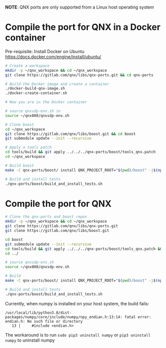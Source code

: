 **NOTE**: QNX ports are only supported from a Linux host operating system

# Compile the port for QNX in a Docker container

Pre-requisite: Install Docker on Ubuntu https://docs.docker.com/engine/install/ubuntu/
```bash
# Create a workspace
mkdir -p ~/qnx_workspace && cd ~/qnx_workspace
git clone https://gitlab.com/qnx/libs/qnx-ports.git && cd qnx-ports

# Build the Docker image and create a container
./docker-build-qnx-image.sh
./docker-create-container.sh

# Now you are in the Docker container

# source qnxsdp-env.sh in
source ~/qnx800/qnxsdp-env.sh

# Clone boost
cd ~/qnx_workspace
git clone https://gitlab.com/qnx/libs/boost.git && cd boost
git submodule update --init --recursive

# Apply a tools patch
cd tools/build && git apply ../../../qnx-ports/boost/tools_qnx.patch
cd ~/qnx_workspace

# Build boost
make -C qnx-ports/boost/ install QNX_PROJECT_ROOT="$(pwd)/boost" -j$(nproc)

# Build and install tests
./qnx-ports/boost/build_and_install_tests.sh
```

# Compile the port for QNX
```bash
# Clone the qnx-ports and boost repos
mkdir -p ~/qnx_workspace && cd ~/qnx_workspace
git clone https://gitlab.com/qnx/libs/qnx-ports.git
git clone https://gitlab.com/qnx/libs/boost.git

cd boost
git submodule update --init --recursive
cd tools/build && git apply ../../../qnx-ports/boost/tools_qnx.patch && cd -
cd ../

# source qnxsdp-env.sh
source ~/qnx800/qnxsdp-env.sh

# Build
make -C qnx-ports/boost/ install QNX_PROJECT_ROOT="$(pwd)/boost" -j$(nproc)

# Build and install tests
./qnx-ports/boost/build_and_install_tests.sh
```

Currently, when numpy is installed on your host system, the build fails:

```console
/usr/local/lib/python3.8/dist-packages/numpy/core/include/numpy/npy_endian.h:13:14: fatal error: endian.h: No such file or directory
   13 |     #include <endian.h>
```

The workaround is to run `sudo pip3 uninstall numpy` or `pip3 uninstall numpy` to uninstall numpy
